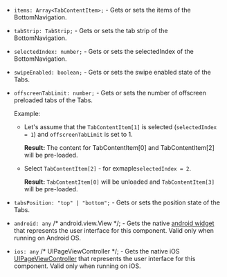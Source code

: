 
- `items: Array<TabContentItem>;` - Gets or sets the items of the BottomNavigation.

- `tabStrip: TabStrip;` - Gets or sets the tab strip of the BottomNavigation.

- `selectedIndex: number;` - Gets or sets the selectedIndex of the BottomNavigation.

- `swipeEnabled: boolean;` - Gets or sets the swipe enabled state of the Tabs.

- `offscreenTabLimit: number;` - Gets or sets the number of offscreen preloaded tabs of the Tabs.

    Example:

    - Let's assume that the `TabContentItem[1]` is selected (`selectedIndex = 1`) and `offscreenTabLimit` is set to 1.

        **Result:** The content for TabContentItem[0] and TabContentItem[2] will be pre-loaded.

    - Select `TabContentItem[2]` - for exmaple`selectedIndex = 2`.

        **Result:** `TabContentItem[0]` will be unloaded and `TabContentItem[3]` will be pre-loaded.

- `tabsPosition: "top" | "bottom";` - Gets or sets the position state of the Tabs.

- `android: any` /* android.view.View */; - Gets the native [android widget](http://developer.android.com/reference/android/support/v4/view/ViewPager.html) that represents the user interface for this component. Valid only when running on Android OS.

- `ios: any` /* UIPageViewController */; - Gets the native iOS [UIPageViewController](https://developer.apple.com/documentation/uikit/uipageviewcontroller?language=objc) that represents the user interface for this component. Valid only when running on iOS.

<snippet id='tabs-properties-ng'/>
<snippet id='tabs-properties-ng-html'>